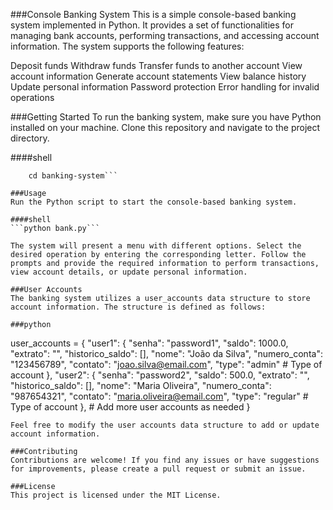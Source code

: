 ###Console Banking System
This is a simple console-based banking system implemented in Python. It provides a set of functionalities for managing bank accounts, performing transactions, and accessing account information. The system supports the following features:

Deposit funds
Withdraw funds
Transfer funds to another account
View account information
Generate account statements
View balance history
Update personal information
Password protection
Error handling for invalid operations

###Getting Started
To run the banking system, make sure you have Python installed on your machine. Clone this repository and navigate to the project directory.

####shell
```git clone https://github.com/your_username/banking-system.git
    cd banking-system```

###Usage
Run the Python script to start the console-based banking system.

####shell
```python bank.py```

The system will present a menu with different options. Select the desired operation by entering the corresponding letter. Follow the prompts and provide the required information to perform transactions, view account details, or update personal information.

###User Accounts
The banking system utilizes a user_accounts data structure to store account information. The structure is defined as follows:

###python
```
user_accounts = {
    "user1": {
        "senha": "password1",
        "saldo": 1000.0,
        "extrato": "",
        "historico_saldo": [],
        "nome": "João da Silva",
        "numero_conta": "123456789",
        "contato": "joao.silva@email.com",
        "type": "admin"  # Type of account
    },
    "user2": {
        "senha": "password2",
        "saldo": 500.0,
        "extrato": "",
        "historico_saldo": [],
        "nome": "Maria Oliveira",
        "numero_conta": "987654321",
        "contato": "maria.oliveira@email.com",
        "type": "regular"  # Type of account
    },
    # Add more user accounts as needed
}
```
Feel free to modify the user accounts data structure to add or update account information.

###Contributing
Contributions are welcome! If you find any issues or have suggestions for improvements, please create a pull request or submit an issue.

###License
This project is licensed under the MIT License.
